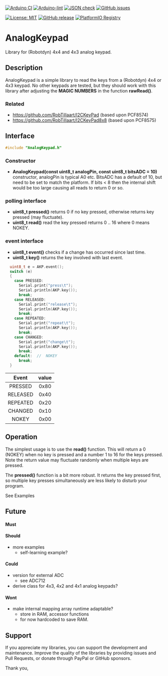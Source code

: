 
[![Arduino CI](https://github.com/RobTillaart/AnalogKeypad/workflows/Arduino%20CI/badge.svg)](https://github.com/marketplace/actions/arduino_ci)
[![Arduino-lint](https://github.com/RobTillaart/AnalogKeypad/actions/workflows/arduino-lint.yml/badge.svg)](https://github.com/RobTillaart/AnalogKeypad/actions/workflows/arduino-lint.yml)
[![JSON check](https://github.com/RobTillaart/AnalogKeypad/actions/workflows/jsoncheck.yml/badge.svg)](https://github.com/RobTillaart/AnalogKeypad/actions/workflows/jsoncheck.yml)
[![GitHub issues](https://img.shields.io/github/issues/RobTillaart/AnalogKeypad.svg)](https://github.com/RobTillaart/AnalogKeypad/issues)

[![License: MIT](https://img.shields.io/badge/license-MIT-green.svg)](https://github.com/RobTillaart/AnalogKeypad/blob/master/LICENSE)
[![GitHub release](https://img.shields.io/github/release/RobTillaart/AnalogKeypad.svg?maxAge=3600)](https://github.com/RobTillaart/AnalogKeypad/releases)
[![PlatformIO Registry](https://badges.registry.platformio.org/packages/robtillaart/library/AnalogKeypad.svg)](https://registry.platformio.org/libraries/robtillaart/AnalogKeypad)


# AnalogKeypad

Library for (Robotdyn) 4x4 and 4x3 analog keypad.


## Description

AnalogKeypad is a simple library to read the keys from a (Robotdyn) 4x4 or 4x3 keypad.
No other keypads are tested, but they should work with this library after adjusting
the **MAGIC NUMBERS** in the function **rawRead()**.


### Related

- https://github.com/RobTillaart/I2CKeyPad    (based upon PCF8574)
- https://github.com/RobTillaart/I2CKeyPad8x8 (based upon PCF8575)


## Interface

```cpp
#include "AnalogKeypad.h"
```


### Constructor

- **AnalogKeypad(const uint8_t analogPin, const uint8_t bitsADC = 10)** constructor, 
analogPin is typical A0 etc. BitsADC has a default of 10, but need to be set to match the platform.
If bits < 8 then the internal shift would be too large causing all reads to return 0 or so.


### polling interface

- **uint8_t pressed()** returns 0 if no key pressed, otherwise returns key pressed (may fluctuate).
- **uint8_t read()** read the key pressed returns 0 .. 16 where 0 means NOKEY.


### event interface

- **uint8_t event()** checks if a change has occurred since last time.
- **uint8_t key()** returns the key involved with last event.

```cpp
  uint8_t e = AKP.event();
  switch (e)
  {
    case PRESSED:
      Serial.print("press\t");
      Serial.println(AKP.key());
      break;
    case RELEASED:
      Serial.print("release\t");
      Serial.println(AKP.key());
      break;
    case REPEATED:
      Serial.print("repeat\t");
      Serial.println(AKP.key());
      break;
    case CHANGED:
      Serial.print("change\t");
      Serial.println(AKP.key());
      break;
    default:  //  NOKEY
      break;
  }
```

|  Event     |  value  |
|:----------:|:-------:|
|  PRESSED   |   0x80  |
|  RELEASED  |   0x40  |
|  REPEATED  |   0x20  |
|  CHANGED   |   0x10  |
|  NOKEY     |   0x00  |


## Operation

The simplest usage is to use the **read()** function.
This will return a 0 (NOKEY) when no key is pressed and
a number 1 to 16 for the keys pressed. Note the return value may
fluctuate randomly when multiple keys are pressed.

The **pressed()** function is a bit more robust.
It returns the key pressed first, so multiple key presses simultaneously
are less likely to disturb your program.

See Examples


## Future

#### Must

#### Should

- more examples
  - self-learning example?

#### Could

- version for external ADC
  - see ADC712
- derive class for 4x3, 4x2 and 4x1 analog keypads?

#### Wont

- make internal mapping array runtime adaptable?
  - store in RAM, accessor functions
  - for now hardcoded to save RAM.


## Support

If you appreciate my libraries, you can support the development and maintenance.
Improve the quality of the libraries by providing issues and Pull Requests, or
donate through PayPal or GitHub sponsors.

Thank you,


